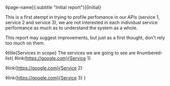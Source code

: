◊page-name[{:subtitle "Initial report"}]{Initial}

This is a first atempt in trying to profile perfomance in our
APIs (service 1, service 2 and service 3), we are not interested in each
individual service performance as much as to understand the system as
a whole.

This report may suggest improvements, but just as a first thought, don't rely
too much on them.

◊title{Services in scope}
The services we are going to see are
◊numbered-list{
  ◊link{https://google.com}{Service 1}

  ◊link{https://google.com}{Service 2}

  ◊link{https://google.com}{Service 3}
}
